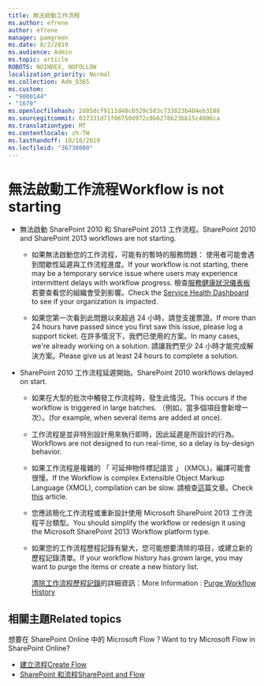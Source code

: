 ```yaml
---
title: 無法啟動工作流程
ms.author: efrene
author: efrene
manager: pamgreen
ms.date: 8/2/2019
ms.audience: Admin
ms.topic: article
ROBOTS: NOINDEX, NOFOLLOW
localization_priority: Normal
ms.collection: Adm_O365
ms.custom:
- "9000144"
- "1670"
ms.openlocfilehash: 2d85dcf9111d48cb529c583c733823b404eb3188
ms.sourcegitcommit: 037331d71f06750d972c0b6278b23bb15c4806ca
ms.translationtype: MT
ms.contentlocale: zh-TW
ms.lasthandoff: 10/18/2019
ms.locfileid: "36738080"
---
```

# <a name="workflow-is-not-starting"></a><span data-ttu-id="2ab25-102">無法啟動工作流程</span><span class="sxs-lookup"><span data-stu-id="2ab25-102">Workflow is not starting</span></span>

- <span data-ttu-id="2ab25-103">無法啟動 SharePoint 2010 和 SharePoint 2013 工作流程。</span><span class="sxs-lookup"><span data-stu-id="2ab25-103">SharePoint 2010 and SharePoint 2013 workflows are not starting.</span></span>

    - <span data-ttu-id="2ab25-104">如果無法啟動您的工作流程，可能有的暫時的服務問題： 使用者可能會遇到間歇性延遲與工作流程進度。</span><span class="sxs-lookup"><span data-stu-id="2ab25-104">If your workflow is not starting, there may be a temporary service issue where users may experience intermittent delays with workflow progress.</span></span> <span data-ttu-id="2ab25-105">檢查[服務健康狀況儀表板](https:/admin.microsoft.com/AdminPortal/Home#/servicehealth)若要查看您的組織會受到影響。</span><span class="sxs-lookup"><span data-stu-id="2ab25-105">Check the [Service Health Dashboard](https:/admin.microsoft.com/AdminPortal/Home#/servicehealth) to see if your organization is impacted.</span></span>

    - <span data-ttu-id="2ab25-106">如果您第一次看到此問題以來超過 24 小時，請登支援票證。</span><span class="sxs-lookup"><span data-stu-id="2ab25-106">If more than 24 hours have passed since you first saw this issue, please log a support ticket.</span></span> <span data-ttu-id="2ab25-107">在許多情況下，我們已使用的方案。</span><span class="sxs-lookup"><span data-stu-id="2ab25-107">In many cases, we're already working on a solution.</span></span> <span data-ttu-id="2ab25-108">請讓我們至少 24 小時才能完成解決方案。</span><span class="sxs-lookup"><span data-stu-id="2ab25-108">Please give us at least 24 hours to complete a solution.</span></span>

- <span data-ttu-id="2ab25-109">SharePoint 2010 工作流程延遲開始。</span><span class="sxs-lookup"><span data-stu-id="2ab25-109">SharePoint 2010 workflows delayed on start.</span></span>

    - <span data-ttu-id="2ab25-110">如果在大型的批次中觸發工作流程時，發生此情況。</span><span class="sxs-lookup"><span data-stu-id="2ab25-110">This occurs if the workflow is triggered in large batches.</span></span> <span data-ttu-id="2ab25-111">（例如，當多個項目會新增一次）。</span><span class="sxs-lookup"><span data-stu-id="2ab25-111">(for example, when several items are added at once).</span></span>

    - <span data-ttu-id="2ab25-112">工作流程是並非特別設計用來執行即時，因此延遲是所設計的行為。</span><span class="sxs-lookup"><span data-stu-id="2ab25-112">Workflows are not designed to run real-time, so a delay is by-design behavior.</span></span>

   -  <span data-ttu-id="2ab25-113">如果工作流程是複雜的 「 可延伸物件標記語言 」 (XMOL)，編譯可能會很慢。</span><span class="sxs-lookup"><span data-stu-id="2ab25-113">If the Workflow is complex Extensible Object Markup Language (XMOL), compilation can be slow.</span></span> <span data-ttu-id="2ab25-114">請檢查[這](https://support.microsoft.com//kb/3043697)篇文章。</span><span class="sxs-lookup"><span data-stu-id="2ab25-114">Check [this](https://support.microsoft.com//kb/3043697) article.</span></span>

    - <span data-ttu-id="2ab25-115">您應該簡化工作流程或重新設計使用 Microsoft SharePoint 2013 工作流程平台類型。</span><span class="sxs-lookup"><span data-stu-id="2ab25-115">You should simplify the workflow or redesign it using the Microsoft SharePoint 2013 Workflow platform type.</span></span>

    - <span data-ttu-id="2ab25-116">如果您的工作流程歷程記錄有變大，您可能想要清除的項目，或建立新的歷程記錄清單。</span><span class="sxs-lookup"><span data-stu-id="2ab25-116">If your workflow history has grown large, you may want to purge the items or create a new history list.</span></span>

        <span data-ttu-id="2ab25-117">[清除工作流程歷程記錄](https://blogs.technet.microsoft.com/marj/2015/08/07/sharepoint-2010-workflows-best-practice-purge-workflow-history-list-items/)的詳細資訊：</span><span class="sxs-lookup"><span data-stu-id="2ab25-117">More Information : [Purge Workflow History](https://blogs.technet.microsoft.com/marj/2015/08/07/sharepoint-2010-workflows-best-practice-purge-workflow-history-list-items/)</span></span>


## <a name="related-topics"></a><span data-ttu-id="2ab25-118">相關主題</span><span class="sxs-lookup"><span data-stu-id="2ab25-118">Related topics</span></span>
<span data-ttu-id="2ab25-119">想要在 SharePoint Online 中的 Microsoft Flow？</span><span class="sxs-lookup"><span data-stu-id="2ab25-119">Want to try Microsoft Flow in SharePoint Online?</span></span>
- [<span data-ttu-id="2ab25-120">建立流程</span><span class="sxs-lookup"><span data-stu-id="2ab25-120">Create Flow</span></span>](https://support.office.com/article/Create-a-flow-for-a-list-or-library-in-SharePoint-Online-or-OneDrive-for-Business-a9c3e03b-0654-46af-a254-20252e580d01) 
- [<span data-ttu-id="2ab25-121">SharePoint 和流程</span><span class="sxs-lookup"><span data-stu-id="2ab25-121">SharePoint and Flow</span></span>](https://flow.microsoft.com/blog/sharepoint-and-flow/) 


